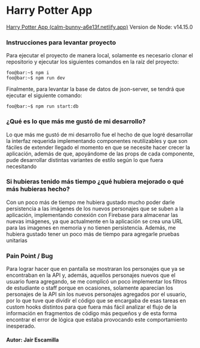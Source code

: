 # Harry Potter App
[Harry Potter App (calm-bunny-a6e13f.netlify.app)](https://calm-bunny-a6e13f.netlify.app/)
Version de Node: v14.15.0

### Instrucciones para levantar proyecto

Para ejecutar el proyecto de manera local, solamente es necesario clonar el repositorio y ejecutar los siguientes comandos en la raíz del proyecto:

```console
foo@bar:~$ npm i
foo@bar:~$ npm run dev
```

Finalmente, para levantar la base de datos de json-server, se tendrá que ejecutar el siguiente comando:

```console
foo@bar:~$ npm run start:db
```

### ¿Qué es lo que más me gustó de mi desarrollo?

Lo que más me gustó de mi desarrollo fue el hecho de que logré desarrollar la interfaz requerida implementando componentes reutilizables y que son fáciles de extender llegado el momento en que se necesite hacer crecer la aplicación, además de que, apoyándome de las props de cada componente, pude desarrollar distintas variantes de estilo según lo que fuera necesitando

### Si hubieras tenido más tiempo ¿qué hubiera mejorado o qué más hubieras hecho?

Con un poco más de tiempo me hubiera gustado mucho poder darle persistencia a las imágenes de los nuevos personajes que se suben a la aplicación, implementando conexión con Firebase para almacenar las nuevas imágenes, ya que actualmente en la aplicación se crea una URL para las imagenes en memoria y no tienen persistencia. Además, me hubiera gustado tener un poco más de tiempo para agregarle pruebas unitarias

### Pain Point / Bug

Para lograr hacer que en pantalla se mostraran los personajes que ya se encontraban en la API y, además, aquellos personajes nuevos que el usuario fuera agregando, se me complicó un poco implementar los filtros de estudiante o staff porque en ocasiones, solamente aparecían los personajes de la API sin los nuevos personajes agregados por el usuario, por lo que tuve que dividir el código que se encargaba de esas tareas en custom hooks distintos para que fuera más fácil analizar el flujo de la información en fragmentos de código más pequeños y de esta forma encontrar el error de lógica que estaba provocando este comportamiento inesperado.

#### Autor: Jair Escamilla
